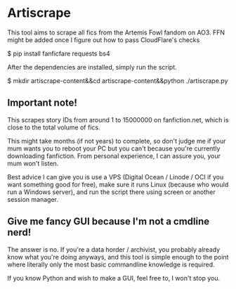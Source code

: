 # Artiscrape

This tool aims to scrape all fics from the Artemis Fowl fandom on AO3. FFN might be added once I figure out how to pass CloudFlare's checks

$ pip install fanficfare requests bs4

After the dependencies are installed, simply run the script.

$ mkdir artiscrape-content&&cd artiscrape-content&&python ./artiscrape.py

## Important note!

This scrapes story IDs from around 1 to 15000000 on fanfiction.net, which is close to the total volume of fics.

This might take months (if not years) to complete, so don't judge me if your mum wants you to reboot your PC but you can't because you're currently downloading fanfiction. From personal experience, I can assure you, your mum won't listen.

Best advice I can give you is use a VPS (Digital Ocean / Linode / OCI if you want something good for free), make sure it runs Linux (because who would run a Windows server), and run the script there using screen or another session manager.

## Give me fancy GUI because I'm not a cmdline nerd!

The answer is no. If you're a data horder / archivist, you probably already know what you're doing anyways, and this tool is simple enough to the point where literally only the most basic commandline knowledge is required.

If you know Python and wish to make a GUI, feel free to, I won't stop you.